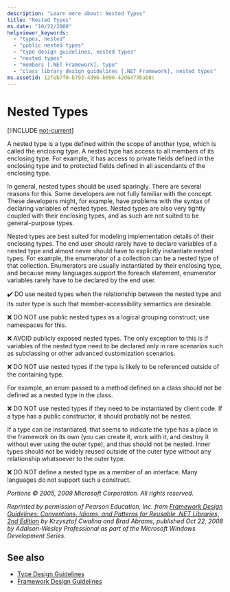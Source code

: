 ```yaml
---
description: "Learn more about: Nested Types"
title: "Nested Types"
ms.date: "10/22/2008"
helpviewer_keywords:
  - "types, nested"
  - "public nested types"
  - "type design guidelines, nested types"
  - "nested types"
  - "members [.NET Framework], type"
  - "class library design guidelines [.NET Framework], nested types"
ms.assetid: 12feb7f0-b793-4d96-b090-42d6473bab8c
---
```

# Nested Types

[!INCLUDE [not-current](includes/not-current.md)]

A nested type is a type defined within the scope of another type, which is called the enclosing type. A nested type has access to all members of its enclosing type. For example, it has access to private fields defined in the enclosing type and to protected fields defined in all ascendants of the enclosing type.

 In general, nested types should be used sparingly. There are several reasons for this. Some developers are not fully familiar with the concept. These developers might, for example, have problems with the syntax of declaring variables of nested types. Nested types are also very tightly coupled with their enclosing types, and as such are not suited to be general-purpose types.

 Nested types are best suited for modeling implementation details of their enclosing types. The end user should rarely have to declare variables of a nested type and almost never should have to explicitly instantiate nested types. For example, the enumerator of a collection can be a nested type of that collection. Enumerators are usually instantiated by their enclosing type, and because many languages support the foreach statement, enumerator variables rarely have to be declared by the end user.

 ✔️ DO use nested types when the relationship between the nested type and its outer type is such that member-accessibility semantics are desirable.

 ❌ DO NOT use public nested types as a logical grouping construct; use namespaces for this.

 ❌ AVOID publicly exposed nested types. The only exception to this is if variables of the nested type need to be declared only in rare scenarios such as subclassing or other advanced customization scenarios.

 ❌ DO NOT use nested types if the type is likely to be referenced outside of the containing type.

 For example, an enum passed to a method defined on a class should not be defined as a nested type in the class.

 ❌ DO NOT use nested types if they need to be instantiated by client code.  If a type has a public constructor, it should probably not be nested.

 If a type can be instantiated, that seems to indicate the type has a place in the framework on its own (you can create it, work with it, and destroy it without ever using the outer type), and thus should not be nested. Inner types should not be widely reused outside of the outer type without any relationship whatsoever to the outer type.

 ❌ DO NOT define a nested type as a member of an interface. Many languages do not support such a construct.

 *Portions © 2005, 2009 Microsoft Corporation. All rights reserved.*

 *Reprinted by permission of Pearson Education, Inc. from [Framework Design Guidelines: Conventions, Idioms, and Patterns for Reusable .NET Libraries, 2nd Edition](https://www.informit.com/store/framework-design-guidelines-conventions-idioms-and-9780321545619) by Krzysztof Cwalina and Brad Abrams, published Oct 22, 2008 by Addison-Wesley Professional as part of the Microsoft Windows Development Series.*

## See also

- [Type Design Guidelines](type.md)
- [Framework Design Guidelines](index.md)
